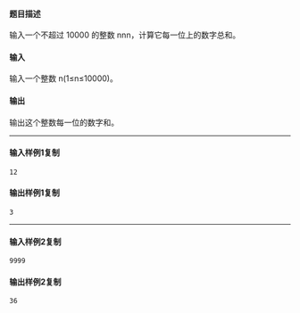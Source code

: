 #### 题目描述

输入一个不超过 10000 的整数 nnn，计算它每一位上的数字总和。  

#### 输入

输入一个整数 n(1≤n≤10000)。

#### 输出

输出这个整数每一位的数字和。

___

#### 输入样例1复制

```
12
```

#### 输出样例1复制

```
3
```

___

#### 输入样例2复制

```
9999
```

#### 输出样例2复制

```
36
```